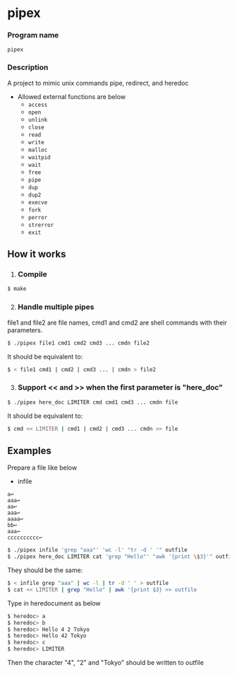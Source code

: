 # pipex

### Program name
`pipex`
### Description
A project to mimic unix commands pipe, redirect, and heredoc
- Allowed external functions are below
  - `access`
  - `open`
  - `unlink`
  - `close`
  - `read`
  - `write`
  - `malloc`
  - `waitpid`
  - `wait`
  - `free`
  - `pipe`
  - `dup`
  - `dup2`
  - `execve`
  - `fork`
  - `perror`
  - `strerror`
  - `exit`

## How it works
1. ### Compile
```sh
$ make
```
2. ### Handle multiple pipes
  file1 and file2 are file names, cmd1 and cmd2 are shell commands with their parameters. 
```sh
$ ./pipex file1 cmd1 cmd2 cmd3 ... cmdn file2
```
It should be equivalent to:
```sh
$ < file1 cmd1 | cmd2 | cmd3 ... | cmdn > file2
```
3. ### Support << and >> when the first parameter is "here_doc"
```sh
$ ./pipex here_doc LIMITER cmd cmd1 cmd3 ... cmdn file
```
It should be equivalent to:
```sh
$ cmd << LIMITER | cmd1 | cmd2 | cmd3 ... cmdn >> file
```
## Examples
Prepare a file like below
- infile
```
a↩️
aaa↩️
aa↩️
aaa↩️
aaaa↩️
bb↩️
aaa↩️
cccccccccc↩️
```
```sh
$ ./pipex infile 'grep "aaa"' 'wc -l' "tr -d ' '" outfile
$ ./pipex here_doc LIMITER cat 'grep "Hello"' "awk '{print \$3}'" outfile
```
They should be the same:
```sh
$ < infile grep "aaa" | wc -l | tr -d ' ' > outfile
$ cat << LIMITER | grep "Hello" | awk '{print $3} >> outfile
```
Type in heredocument as below
```sh
$ heredoc> a
$ heredoc> b
$ heredoc> Hello 4 2 Tokyo
$ heredoc> Hello 42 Tokyo
$ heredoc> c
$ heredoc> LIMITER
```
Then the character "4", "2" and "Tokyo" should be written to outfile

